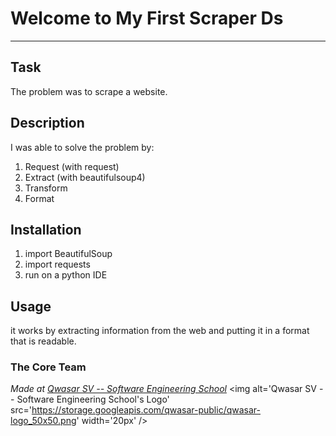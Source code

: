 # Welcome to My First Scraper Ds
***

## Task
The problem was to scrape a website.

## Description
I was able to solve the problem by:
1. Request (with request)
2. Extract (with beautifulsoup4)
3. Transform
4. Format 
## Installation
1. import BeautifulSoup
2. import requests
3. run on a python IDE

## Usage
it works by extracting information from the web and putting it in a format that is readable.

### The Core Team


<span><i>Made at <a href='https://qwasar.io'>Qwasar SV -- Software Engineering School</a></i></span>
<span><img alt='Qwasar SV -- Software Engineering School's Logo' src='https://storage.googleapis.com/qwasar-public/qwasar-logo_50x50.png' width='20px' /></span>
